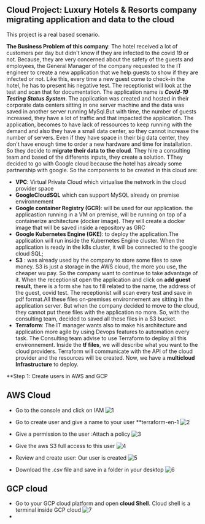 ## **Cloud Project: Luxury Hotels & Resorts company migrating application and data to the cloud** 

This project is a real based scenario.

**The Business Problem of this company**: The hotel received a lot of customers per day but didn't know if they are infected to the covid 19 or not. Because, they are very concerned about the safety of the guests and employees, the General Manager of the company requested to the IT engineer to create a new application that we help guests to show if they are infected or not. Like this, every time a new guest come to check-in the hotel, he has to present his negative test. The receptionist will look at the test and scan that for documentation. The application name is ***Covid-19 Testing Status System***. The application was created and hosted in their corporate data centers sitting in one server machine and the data was saved in another server running MySql.But with time, the number of guests increased, they have a lot of traffic and that impacted the application. The application, becomes to have lack of ressources to keep running with the demand and also they have a small data center, so they cannot increase the number of servers. Even if they have space in their big data center, they don't have enough time to order a new hardware and time for installation.
So they decide to **migrate their data to the cloud**.
They hire a consulting team and based of the differents inputs, they create a solution.
 TThey decided to go with Google cloud because the hotel has already some partnership with google. So the components to be created in this cloud are:
 - **VPC**: Virtual Private Cloud which virtualise the network in the cloud provider space
 - **GoogleCloudSQL** which can support MySQL already on premise environnement
 - **Google container Registry (GCR)**: will be used for our application. the applicastion running in a VM on premise, will be running on top of a containerize architecture (docker image). They will create a docker image that will be saved inside a repository as GRC
 - **Google Kubernetes Engine (GKE)**:  to deploy the application.The application will run inside the Kubernetes Engine cluster. When the application is ready in the k8s cluster, it will be connected to the google cloud SQL;
 - **S3** : was already used by the company to store some files to save money. S3 is just a storage in the AWS cloud, the more you use, the cheaper wu pay. So the company want to continue to take advantage of it. When the receptionist open the application and click on **add guest result**, there is a form she has to fill related to the name, the address of the guest, covid test. The receptionist will scan every test and save in pdf format.All these files on-premises environnement are sitting in the application server. But when the company decided to move to the cloud, they cannot put these files with the application no more. So, with the consulting team, decided to saved all these files in a S3 bucket.   
 - **Terraform**: The IT manager wants also to make his architecture and application more agile by using Devops features to automation every task. The Consulting team advise to use Terraform to deploy all this environnement. Inside the **tf files**, we will describe what you want to the cloud providers. Terraform will communicate with the API of the cloud provider and the resources will be created. 
 Now, we have a **multicloud Infrastructure** to deploy.
 
 **Step 1: Create users in AWS and GCP 
 
 ## AWS Cloud
 - Go to the console and click on IAM
 ![1](https://user-images.githubusercontent.com/102819001/232342193-e2aa1f91-fd82-44f8-b31b-c2b360b06db8.png)
 
 - Go to create user and give a name to your user **terraform-en-1
 ![2](https://user-images.githubusercontent.com/102819001/232343504-93ffcd2e-c9f7-4e35-8ad1-b6d5623742a8.png)
 - Give a permission to the user :Attach a policy
 ![3](https://user-images.githubusercontent.com/102819001/232343560-d65d3a98-2bea-4404-8edf-111c9be494f2.png)
 - Give the aws S3 full access to this user
![4](https://user-images.githubusercontent.com/102819001/232343583-1733541a-7489-4ef4-b9e1-a2e9ea84ca45.png)
- Review and create user: Our user is created
![5](https://user-images.githubusercontent.com/102819001/232343666-684dc990-791d-485d-8bdd-baa11aa11468.png)
- Download the .csv file and save in a folder in your desktop
![6](https://user-images.githubusercontent.com/102819001/232343711-8bd3fee6-a86c-4d7a-ad60-d60d53959113.png)
  
 ## GCP cloud 
  - Go to your GCP cloud platform and open **cloud Shell**. Cloud shell is a terminal inside GCP cloud
  ![7](https://user-images.githubusercontent.com/102819001/232343889-cb8cbbb4-b785-4b12-a613-771b51407330.png)
  -  

  
